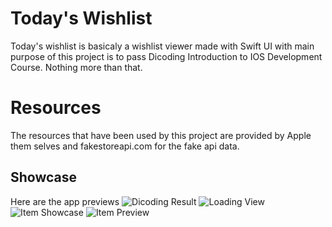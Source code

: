 # Today's Wishlist

Today's wishlist is basicaly a wishlist viewer made with Swift UI with main purpose of this project is to pass Dicoding Introduction to IOS Development Course. Nothing more than that.


# Resources

The resources that have been used by this project are provided by Apple them selves and fakestoreapi.com for the fake api data.

## Showcase

Here are the app previews
![Dicoding Result](https://user-images.githubusercontent.com/71744284/120742625-7015c680-c521-11eb-8c2f-86174a24c68e.png)
![Loading View](https://user-images.githubusercontent.com/71744284/120610529-78b4c100-c47d-11eb-931c-6197b9abb7ff.png)
![Item Showcase](https://user-images.githubusercontent.com/71744284/120610621-9124db80-c47d-11eb-9674-ec48003ae578.png)
![Item Preview](https://user-images.githubusercontent.com/71744284/120610713-a863c900-c47d-11eb-98c8-1a8ba3889074.png)
